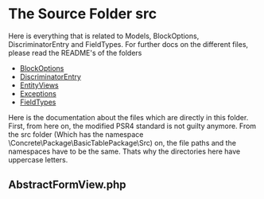 # The Source Folder src
Here is everything that is related to Models, BlockOptions, DiscriminatorEntry and FieldTypes.
For further docs on the different files, please read the README's of the folders
 * [BlockOptions](BlockOptions/README.md)  
 * [DiscriminatorEntry](DiscriminatorEntry/README.md)  
 * [EntityViews](EntityViews/README.md)  
 * [Exceptions](Exceptions/README.md)  
 * [FieldTypes](FieldTypes/README.md)

Here is the documentation about the files which are directly in this folder.
First, from here on, the modified PSR4 standard is not guilty anymore. From the src folder (Which has the namespace \Concrete\Package\BasicTablePackage\Src)
on, the file paths and the namespaces have to be the same. Thats why the directories here have uppercase letters.

## AbstractFormView.php
